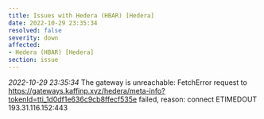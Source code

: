 ```yaml
---
title: Issues with Hedera (HBAR) [Hedera]
date: 2022-10-29 23:35:34
resolved: false
severity: down
affected:
- Hedera (HBAR) [Hedera]
section: issue
---
```


*2022-10-29 23:35:34* The gateway is unreachable: FetchError request to https://gateways.kaffinp.xyz/hedera/meta-info?tokenId=tti_1d0df1e636c9cb8ffecf535e failed, reason: connect ETIMEDOUT 193.31.116.152:443